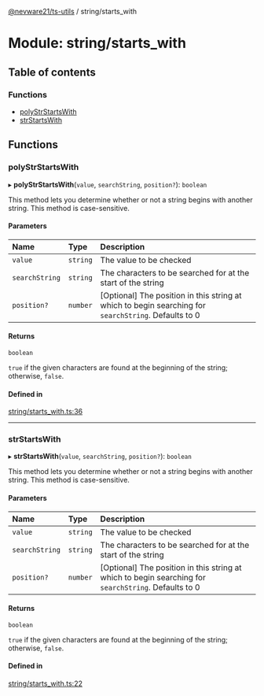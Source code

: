 [@nevware21/ts-utils](../README.md) / string/starts\_with

# Module: string/starts\_with

## Table of contents

### Functions

- [polyStrStartsWith](string_starts_with.md#polystrstartswith)
- [strStartsWith](string_starts_with.md#strstartswith)

## Functions

### polyStrStartsWith

▸ **polyStrStartsWith**(`value`, `searchString`, `position?`): `boolean`

This method lets you determine whether or not a string begins with another string. This method is case-sensitive.

#### Parameters

| Name | Type | Description |
| :------ | :------ | :------ |
| `value` | `string` | The value to be checked |
| `searchString` | `string` | The characters to be searched for at the start of the string |
| `position?` | `number` | [Optional] The position in this string at which to begin searching for `searchString`. Defaults to 0 |

#### Returns

`boolean`

`true` if the given characters are found at the beginning of the string; otherwise, `false`.

#### Defined in

[string/starts_with.ts:36](https://github.com/nevware21/ts-utils/blob/9e4a475/ts-utils/src/string/starts_with.ts#L36)

___

### strStartsWith

▸ **strStartsWith**(`value`, `searchString`, `position?`): `boolean`

This method lets you determine whether or not a string begins with another string. This method is case-sensitive.

#### Parameters

| Name | Type | Description |
| :------ | :------ | :------ |
| `value` | `string` | The value to be checked |
| `searchString` | `string` | The characters to be searched for at the start of the string |
| `position?` | `number` | [Optional] The position in this string at which to begin searching for `searchString`. Defaults to 0 |

#### Returns

`boolean`

`true` if the given characters are found at the beginning of the string; otherwise, `false`.

#### Defined in

[string/starts_with.ts:22](https://github.com/nevware21/ts-utils/blob/9e4a475/ts-utils/src/string/starts_with.ts#L22)
